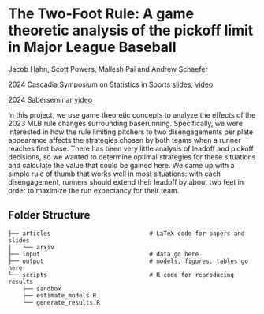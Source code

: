 
# The Two-Foot Rule: A game theoretic analysis of the pickoff limit in Major League Baseball

Jacob Hahn, Scott Powers, Mallesh Pai and Andrew Schaefer

2024 Cascadia Symposium on Statistics in Sports
[slides](https://drive.google.com/file/d/17jveBX0U5hDRP7KH2GtvgGVATdS8wI7Q),
[video](https://www.youtube.com/watch?v=oOvvNnDCD5Y&list=PL40KH8fsrt-sX1lSf659bl1u341F76ue3)

2024 Saberseminar
[video](https://www.youtube.com/watch?v=sVQ-b1lW8nQ&list=PL40KH8fsrt-sX1lSf659bl1u341F76ue3)

In this project, we use game theoretic concepts to analyze the effects of the 2023 MLB rule changes surrounding baserunning. Specifically, we were interested in how the rule limiting pitchers to two disengagements per plate appearance affects the strategies chosen by both teams when a runner reaches first base. There has been very little analysis of leadoff and pickoff decisions, so we wanted to determine optimal strategies for these situations and calculate the value that could be gained here. We came up with a simple rule of thumb that works well in most situations: with each disengagement, runners should extend their leadoff by about two feet in order to maximize the run expectancy for their team.

## Folder Structure

```
├── articles                            # LaTeX code for papers and slides
│   └── arxiv
├── input                               # data go here
├── output                              # models, figures, tables go here
└── scripts                             # R code for reproducing results
    ├── sandbox
    ├── estimate_models.R
    └── generate_results.R
```
